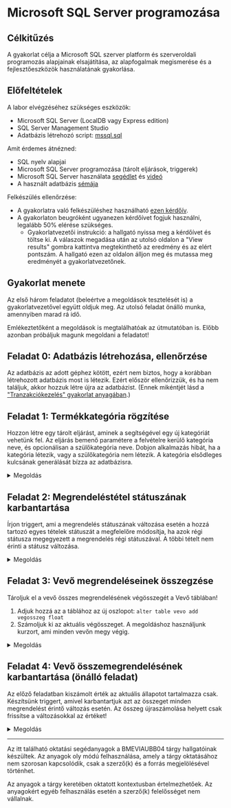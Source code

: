 # Microsoft SQL Server programozása

## Célkitűzés

A gyakorlat célja a Microsoft SQL szerver platform és szerveroldali programozás alapjainak elsajátítása, az alapfogalmak megismerése és a fejlesztőeszközök használatának gyakorlása.

## Előfeltételek

A labor elvégzéséhez szükséges eszközök:

- Microsoft SQL Server (LocalDB vagy Express edition)
- SQL Server Management Studio
- Adatbázis létrehozó script: [mssql.sql](https://raw.githubusercontent.com/BMEVIAUBB04/gyakorlat-mssql/master/mssql.sql)

Amit érdemes átnézned:

- SQL nyelv alapjai
- Microsoft SQL Server programozása (tárolt eljárások, triggerek)
- Microsoft SQL Server használata [segédlet](mssql-hasznalat.md) és [videó](https://youtu.be/gmY8reqSL7U)
- A használt adatbázis [sémája](sema.md)

Felkészülés ellenőrzése:

- A gyakorlatra való felkészüléshez használható [ezen kérdőív](https://forms.office.com/Pages/ResponsePage.aspx?id=q0g1anB1cUKRqFjaAGlwKf73d6yoiM1FuK24ZUEWuzFUNzUzWFIyMFg5NlQ2TllFMVgwNjdKMzk4VC4u).
- A gyakorlaton beugróként ugyanezen kérdőívet fogjuk használni, legalább 50% elérése szükséges.
  - Gyakorlatvezetői instrukció: a hallgató nyissa meg a kérdőívet és töltse ki. A válaszok megadása után az utolsó oldalon a "View results" gombra kattintva megtekinthető az eredmény és az elért pontszám. A hallgató ezen az oldalon álljon meg és mutassa meg eredményét a gyakorlatvezetőnek.

## Gyakorlat menete

Az első három feladatot (beleértve a megoldások tesztelését is) a gyakorlatvezetővel együtt oldjuk meg. Az utolsó feladat önálló munka, amennyiben marad rá idő.

Emlékeztetőként a megoldások is megtalálhatóak az útmutatóban is. Előbb azonban próbáljuk magunk megoldani a feladatot!

## Feladat 0: Adatbázis létrehozása, ellenőrzése

Az adatbázis az adott géphez kötött, ezért nem biztos, hogy a korábban létrehozott adatbázis most is létezik. Ezért először ellenőrizzük, és ha nem találjuk, akkor hozzuk létre újra az adatbázist. (Ennek mikéntjét lásd a ["Tranzakciókezelés" gyakorlat anyagában](https://bmeviaubb04.github.io/gyakorlat-tranzakciok/).)

## Feladat 1: Termékkategória rögzítése

Hozzon létre egy tárolt eljárást, aminek a segítségével egy új kategóriát vehetünk fel. Az eljárás bemenő paramétere a felvételre kerülő kategória neve, és opcionálisan a szülőkategória neve. Dobjon alkalmazás hibát, ha a kategória létezik, vagy a szülőkategória nem létezik. A kategória elsődleges kulcsának generálását bízza az adatbázisra.

<details><summary markdown="span">Megoldás</summary>

#### Tárolt eljárás

```sql
create procedure UjKategoria
    @Kategoria nvarchar(50),
    @SzuloKategoria nvarchar(50)
as

begin tran

declare @ID int
select @ID=ID
from kategoria with (TABLOCKX)
where upper(nev) = upper(@Kategoria)

if @ID is not null
begin
    rollback
    raiserror (' A %s kategoria mar letezik',16,1,@Kategoria)
    return
end

declare @SzuloKategoriaID int
if @SzuloKategoria is not null
begin
    select @SzuloKategoriaID = id
    from kategoria
    where upper(nev) = upper(@SzuloKategoria)

    if @SzuloKategoriaID is null
    begin
        rollback
        raiserror (' A %s kategoria nem letezik',16,1,@SzuloKategoria)
        return
    end
end

insert into Kategoria
values(@Kategoria,@SzuloKategoriaID)

commit
```

#### Tesztelés

Nyissunk egy új Query ablakot és adjuk ki az alábbi parancsot.

`exec UjKategoria 'Uszogumik', NULL`

Ennek sikerülnie kell. Ellenőrizzük utána a tábla tartalmát.

Ismételjük meg a fenti beszúrást, ekkor már hibák kell dobjon.

</details>

## Feladat 2: Megrendeléstétel státuszának karbantartása

Írjon triggert, ami a megrendelés státuszának változása esetén a hozzá tartozó egyes tételek státuszát a megfelelőre módosítja, ha azok régi státusza megegyezett a megrendelés régi státuszával. A többi tételt nem érinti a státusz változása.

<details><summary markdown="span">Megoldás</summary>

#### Tárolt eljárás

```sql
create trigger StatuszKarbantartas
on Megrendeles
for update
as

update Megrendelestetel
set StatuszID =i.StatuszID
from Megrendelestetel mt
inner join inserted i on i.Id=mt.MegrendelesID
inner join deleted d on d.ID=mt.MegrendelesID
where i.StatuszID != d.StatuszID
  and mt.StatuszID=d.StatuszID
```

Szánjunk egy kis időt az `update ... from` utasítás működési elvének megértésére. Az alapelvek a következők. Akkor használjuk, ha a módosítandó tábla bizonyos mezőit más tábla vagy táblák tartalma alapján szeretnénk beállítani. A szintaktika alapvetően a már megszokott `update ... set...` formát követi, kiegészítve egy `from` szakasszal, melyben már a `select from` utasításnál megismerttel azonos szintaktikával más táblákból illeszthetünk (`join`) adatokat a módosítandó táblához. Így a `set` szakaszban az illesztett táblák oszlopai is felhasználhatók adatforrásként (vagyis állhatnak az = jobb oldalán).

#### Tesztelés

Ellenőrizzük a megrendelés és a tételek státuszát:

```sql
select megrendelestetel.statuszid, megrendeles.statuszid
from megrendelestetel join megrendeles on
megrendelestetel.megrendelesid=megrendeles.id
where megrendelesid = 1
```

Változtassuk meg a megrendelést:

```sql
update megrendeles
set statuszid=4
where id=1
```

Ellenőrizzük a megrendelést és a tételeket (update után minden
státusznak meg kell változnia):

```sql
select megrendelestetel.statuszid, megrendeles.statuszid
from megrendelestetel join megrendeles on
megrendelestetel.megrendelesid=megrendeles.id
where megrendelesid = 1
```

</details>

## Feladat 3: Vevő megrendeléseinek összegzése

Tároljuk el a vevő összes megrendelésének végösszegét a Vevő táblában!

1. Adjuk hozzá az a táblához az új oszlopot: `alter table vevo add vegosszeg float`
1. Számoljuk ki az aktuális végösszeget. A megoldáshoz használjunk kurzort, ami minden vevőn megy végig.

<details><summary markdown="span">Megoldás</summary>

```sql
declare cur_vevo cursor
    for select ID from Vevo
declare @vevoId int
declare @osszeg float

open cur_vevo
fetch next from cur_vevo into @vevoId
while @@FETCH_STATUS = 0
begin

    select @osszeg = sum(mt.Mennyiseg * mt.NettoAr)
    from Telephely t
    inner join Megrendeles m on m.TelephelyID=t.ID
    inner join MegrendelesTetel mt on mt.MegrendelesID=m.ID
    where t.VevoID = @vevoId

    update Vevo
    set vegosszeg = ISNULL(@osszeg, 0)
    where ID = @vevoId

    fetch next from cur_vevo into @vevoId
end

close cur_vevo
deallocate cur_vevo
```

</details>

## Feladat 4: Vevő összemegrendelésének karbantartása (önálló feladat)

Az előző feladatban kiszámolt érték az aktuális állapotot tartalmazza csak. Készítsünk triggert, amivel karbantartjuk azt az összeget minden megrendelést érintő változás esetén. Az összeg újraszámolása helyett csak frissítse a változásokkal az értéket!

<details><summary markdown="span">Megoldás</summary>

A megoldás kulcsa meghatározni, mely táblára kell a triggert tenni. A megrendelések változása érdekes számunkra, de valójában a végösszeg a megrendeléshez felvett tételek módosulásakor fog változni, így erre a táblára kell a trigger.

A feladat nehézségét az adja, hogy az `inserted` és `deleted` táblákban nem csak egy vevő adatai módosulhatnak. Egy lehetséges megoldás a korábban használt kurzoros megközelítés (itt a változásokon kell iterálni). Avagy megpróbálhatjuk megírni egy utasításban is, ügyelve arra, hogy vevők szerint csoportosítsuk a változásokat.

#### Trigger

```sql
create trigger VegosszegKarbatartas
on MegrendelesTetel
for insert, update, delete
as

update Vevo
set vegosszeg=isnull(vegosszeg,0) + OsszegValtozas
from Vevo
inner join
    (select t.VevoId, sum(mennyiseg * NettoAr) as OsszegValtozas
    from Telephely t
    inner join Megrendeles m on m.TelephelyID=t.ID
    inner join inserted i on i.MegrendelesID=m.ID
    group by t.VevoId) VevoValtozas on Vevo.ID = VevoValtozas.ID

update Vevo
set vegosszeg=isnull(vegosszeg,0) - OsszegValtozas
from Vevo
inner join
    (select t.VevoId, sum(mennyiseg * NettoAr) as OsszegValtozas
    from Telephely t
    inner join Megrendeles m on m.TelephelyID=t.ID
    inner join deleted d on d.MegrendelesID=m.ID
    group by t.VevoID) VevoValtozas on Vevo.ID = VevoValtozas.ID
```

#### Tesztelés

Nézzük meg az összmegrendelések aktuális értékét, jegyezzük meg a számokat.

```sql
select id, osszmegrendeles
from vevo
```

Módosítsunk egy megrendelés mennyiségén.

```sql
update megrendelestetel
set mennyiseg=3
where id=1
```

Nézzük meg az összegeket ismét, meg kellett változnia a számnak.

```sql
select id, osszmegrendeles
from vevo
```

</details>

---

Az itt található oktatási segédanyagok a BMEVIAUBB04 tárgy hallgatóinak készültek. Az anyagok oly módú felhasználása, amely a tárgy oktatásához nem szorosan kapcsolódik, csak a szerző(k) és a forrás megjelölésével történhet.

Az anyagok a tárgy keretében oktatott kontextusban értelmezhetőek. Az anyagokért egyéb felhasználás esetén a szerző(k) felelősséget nem vállalnak.
